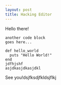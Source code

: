 ```yaml
---
layout: post
title: Hacking Editor
---
```

Hello there!

```
another code block
goes here...
```
```
def hello_world
  puts "Hello World!"
end
jdfhjshf
asjdkasjdkasjdkl
```
See you!dsjfksdjfkldsjflkj
